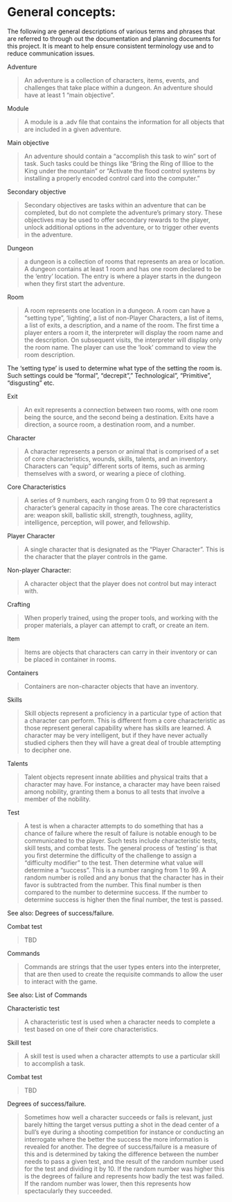 # General concepts:

The following are general descriptions of various terms and phrases that are referred to through out the documentation and planning documents for this project. It is meant to help ensure consistent terminology use and to reduce communication issues.

Adventure
> An adventure is a collection of characters, items, events, and challenges that take place within a dungeon. An adventure should have at least 1 “main objective”. 

Module
> A module is a .adv file that contains the information for all objects that are included in a given adventure.

Main objective
> An adventure should contain a “accomplish this task to win” sort of task. Such tasks could be things like “Bring the Ring of Illioe to the King under the mountain” or “Activate the flood control systems by installing a properly encoded control card into the computer.” 

Secondary objective
> Secondary objectives are tasks within an adventure that can be completed, but do not complete the adventure’s primary story. These objectives may be used to offer secondary rewards to the player, unlock additional options in the adventure, or to trigger other events in the adventure. 

Dungeon
> a dungeon is a collection of rooms that represents an area or location. A dungeon contains at least 1 room and has one room declared to be the ‘entry’ location. The entry is where a player starts in the dungeon when they first start the adventure.

Room
> A room represents one location in a dungeon. A room can have a “setting type”, ‘lighting’, a list of non-Player Characters, a list of items, a list of exits, a description, and a name of the room. The first time a player enters a room it, the interpreter will display the room name and the description. On subsequent visits, the interpreter will display only the room name. The player can use the ‘look’ command to view the room description.

The ‘setting type’ is used to determine what type of the setting the room is.  Such settings could be “formal”, “decrepit”,” Technological”, “Primitive”, “disgusting” etc.

Exit
> An exit represents a connection between two rooms, with one room being the source, and the second being a destination. Exits have a direction, a source room, a destination room, and a number.

Character
> A character represents a person or animal that is comprised of a set of core characteristics, wounds, skills, talents, and an inventory. Characters can “equip” different sorts of items, such as arming themselves with a sword, or wearing a piece of clothing.

Core Characteristics
> A series of 9 numbers, each ranging from 0 to 99 that represent a character’s general capacity in those areas. The core characteristics are: weapon skill, ballistic skill, strength, toughness, agility, intelligence, perception, will power, and fellowship.

Player Character
> A single character that is designated as the “Player Character”. This is the character that the player controls in the game.

Non-player Character:
> A character object that the player does not control but may interact with.

Crafting
> When properly trained, using the proper tools, and working with the proper materials, a player can attempt to craft, or create an item.

Item
> Items are objects that characters can carry in their inventory or can be placed in container in rooms.

Containers
> Containers are non-character objects that have an inventory.

Skills
> Skill objects represent a proficiency in a particular type of action that a character can perform. This is different from a core characteristic as those represent general capability where has skills are learned. A character may be very intelligent, but if they have never actually studied ciphers then they will have a great deal of trouble attempting to decipher one.

Talents
> Talent objects represent innate abilities and physical traits that a character may have. For instance, a character may have been raised among nobility, granting them a bonus to all tests that involve a member of the nobility. 

Test
> A test is when a character attempts to do something that has a chance of failure where the result of failure is notable enough to be communicated to the player. Such tests include characteristic tests, skill tests, and combat tests. The general process of ‘testing’ is that you first determine the difficulty of the challenge to assign a “difficulty modifier” to the test. Then determine what value will determine a “success”. This is a number ranging from 1 to 99. A random number is rolled and any bonus that the character has in their favor is subtracted from the number. This final number is then compared to the number to determine success. If the number to determine success is higher then the final number, the test is passed.

See also: Degrees of success/failure. 

Combat test
> TBD

Commands
> Commands are strings that the user types enters into the interpreter, that are then used to create the requisite commands to allow the user to interact with the game.

See also: List of Commands

Characteristic test
> A characteristic test is used when a character needs to complete a test based on one of their core characteristics.

Skill test
> A skill test is used when a character attempts to use a particular skill to accomplish a task.

Combat test
> TBD

Degrees of success/failure.
> Sometimes how well a character succeeds or fails is relevant, just barely hitting the target versus putting a shot in the dead center of a bull’s eye during a shooting competition for instance or conducting an interrogate where the better the success the more information is revealed for another. The degree of success/failure is a measure of this and is determined by taking the difference between the number needs to pass a given test, and the result of the random number used for the test and dividing it by 10. If the random number was higher this is the degrees of failure and represents how badly the test was failed. If the random number was lower, then this represents how spectacularly they succeeded. 
